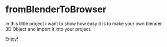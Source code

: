 # fromBlenderToBrowser
In this little project i want to show how easy it is to make your own blender 3D Object and import it into your project.

Enjoy!
